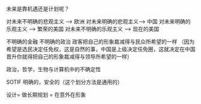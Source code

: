 未来是靠机遇还是计划呢？

对未来不明确的悲观主义 --> 欧洲
对未来明确的悲观主义--> 中国
对未来明确的乐观主义 --> 繁荣的美国
对未来不明确的乐观主义 --> 现在的美国


不明确的金融
不明确的政治 政客把自己的形象裁减得与民众所希望的一样 （因为希望是选民决定任免权，这是自然的事，中国是上级决定任免圈，这就决定在中国晋升你就得把自己的形象裁减得与领导所希望的一样）

政治，哲学，生物与计算机中的不确定性

SOTIF 明确的，安全的（这个划分方法是通用的）

设计= 做长期规划 = 在意外在形象